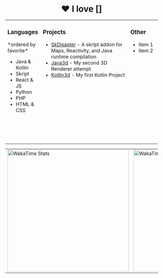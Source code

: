 <h1 align="center">❤️ I love []</h1>

<table width="100%" align="center">
<tr>
	<td width="20%" valign="top">
		<h3>Languages</h3>
		<a>*ordered by favorite*
		<ul>
			<li>Java & Kotlin</li>
			<li>Skript</li>
			<li>React & JS</li>
			<li>Python</li>
			<li>PHP</li>
			<li>HTML & CSS</li>
		</ul>
		<!-- I could not found a better way to center in 3 colums -->
		&nbsp; &nbsp; &nbsp; &nbsp; &nbsp; &nbsp; &nbsp; &nbsp; &nbsp; &nbsp; &nbsp; &nbsp; &nbsp; &nbsp; &nbsp; &nbsp; &nbsp; &nbsp; &nbsp; &nbsp; &nbsp; &nbsp; &nbsp; &nbsp; &nbsp; &nbsp; &nbsp; &nbsp; &nbsp; &nbsp; &nbsp; &nbsp; &nbsp; &nbsp; &nbsp; &nbsp; &nbsp; &nbsp; &nbsp; &nbsp; 
	</td>
	<td width="60%" valign="top">
		<h3>Projects</h3>
		<ul>
			<li><a href="https://github.com/DjDisaster/SkDisaster">SkDisaster</a> - A skript addon for Maps, Reactivity, and Java runtime compilation</li>
			<li><a href="https://github.com/DjDisaster/Java3d">Java3d</a> - My second 3D Renderer attempt</li>
			<li><a href="https://github.com/DjDisaster/Kotlin3d">Kotlin3d</a> - My first Kotlin Project</li>
		</ul>  ‎ ‎ ‎ ‎    
		<!-- I mean if it works it works... -->
		&nbsp; &nbsp; &nbsp; &nbsp; &nbsp; &nbsp; &nbsp; &nbsp; &nbsp; &nbsp; &nbsp; &nbsp; &nbsp; &nbsp; &nbsp; &nbsp; &nbsp; &nbsp; &nbsp; &nbsp; &nbsp; &nbsp; &nbsp; &nbsp; &nbsp; &nbsp; &nbsp; &nbsp; &nbsp; &nbsp; &nbsp; &nbsp; &nbsp; &nbsp; &nbsp; &nbsp; &nbsp; &nbsp; &nbsp; &nbsp; 
		</td>
	<td width="20%" valign="top">
		<h3>Other</h3>
		<ul>
			<li>Item 1</li>
			<li>Item 2</li>
			</ul>
		<!-- Yeah... -->
		&nbsp; &nbsp; &nbsp; &nbsp; &nbsp; &nbsp; &nbsp; &nbsp; &nbsp; &nbsp; &nbsp; &nbsp; &nbsp; &nbsp; &nbsp; &nbsp; &nbsp; &nbsp; &nbsp; &nbsp; &nbsp; &nbsp; &nbsp; &nbsp; &nbsp; &nbsp; &nbsp; &nbsp; &nbsp; &nbsp; &nbsp; &nbsp; &nbsp; &nbsp; &nbsp; &nbsp; &nbsp; &nbsp; &nbsp; &nbsp; 
	</td>
</tr>
</table>

<table width="100%" align="center">
	<td width="50%" valign="top">
		<img src="https://wakatime.com/share/@djdisaster/0363995d-c7fe-40ba-b70a-6167386c89df.svg"  height="400" alt="WakaTime Stats">  
	</td>
	<td width="50%" valign="top">
		<img src="https://wakatime.com/share/@djdisaster/5cfbd1fa-8c87-40bd-b393-ecc6bfa0df34.svg" height="400" alt="WakaTime Stats">  
	</td>

</table>
